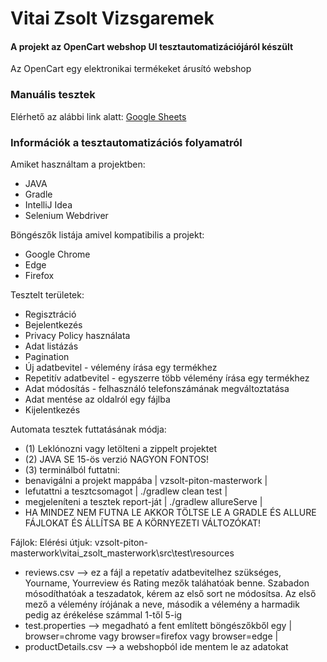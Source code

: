 # Vitai Zsolt Vizsgaremek
#### A projekt az OpenCart webshop UI tesztautomatizációjáról készült
Az OpenCart egy elektronikai termékeket árusító webshop
### Manuális tesztek
Elérhető az alábbi link alatt: [Google Sheets](https://docs.google.com/spreadsheets/d/1vs4mAlTr9w_Gldx5eASO5Vr8b-eyZ3HOo7MQC3I5pqQ/edit?usp=sharing/)
### Információk a tesztautomatizációs folyamatról
Amiket használtam a projektben:
- JAVA
- Gradle
- IntelliJ Idea
- Selenium Webdriver

Böngészők listája amivel kompatibilis a projekt:
- Google Chrome
- Edge
- Firefox

Tesztelt területek:
- Regisztráció
- Bejelentkezés
- Privacy Policy használata
- Adat listázás
- Pagination
- Új adatbevitel - vélemény írása egy termékhez
- Repetitív adatbevitel - egyszerre több vélemény írása egy termékhez
- Adat módosítás - felhasználó telefonszámának megváltoztatása
- Adat mentése az oldalról egy fájlba
- Kijelentkezés

Automata tesztek futtatásának módja:
- (1) Leklónozni vagy letölteni a zippelt projektet
- (2) JAVA SE 15-ös verzió NAGYON FONTOS!
- (3) terminálból futtatni:
- benavigálni a projekt mappába | vzsolt-piton-masterwork |
- lefutattni a tesztcsomagot | ./gradlew clean test |
- megjeleníteni a tesztek report-ját | ./gradlew allureServe |
- HA MINDEZ NEM FUTNA LE AKKOR TÖLTSE LE A GRADLE ÉS ALLURE FÁJLOKAT ÉS ÁLLÍTSA BE A KÖRNYEZETI VÁLTOZÓKAT!

Fájlok:
Elérési útjuk: vzsolt-piton-masterwork\vitai_zsolt_masterwork\src\test\resources
- reviews.csv --> ez a fájl a repetatív adatbevitelhez szükséges, Yourname, Yourreview és Rating mezők taláhatóak benne. Szabadon mósodíthatóak a teszadatok, kérem az első sort ne módosítsa. Az első mező a vélemény írójának a neve, második a vélemény a harmadik pedig az érékelése számmal 1-től 5-ig
- test.properties --> megadható a fent említett böngészőkből egy | browser=chrome vagy browser=firefox vagy browser=edge |
- productDetails.csv --> a webshopból ide mentem le az adatokat